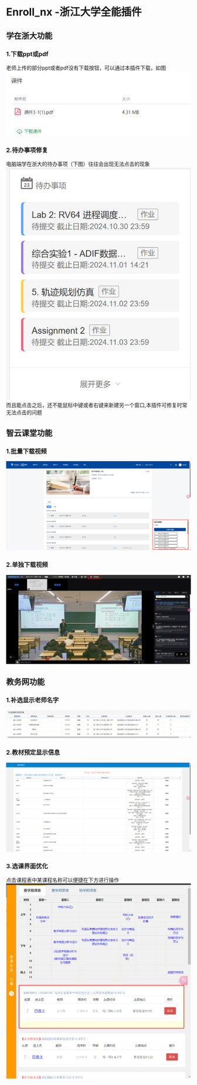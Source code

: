 # Enroll_nx -浙江大学全能插件

## 学在浙大功能
### 1.下载ppt或pdf
老师上传的部分ppt或者pdf没有下载按钮，可以通过本插件下载，如图
![alt text](docs/course_download.png)
### 2.待办事项修复
电脑端学在浙大的待办事项（下图）往往会出现无法点击的现象
![](docs/courses_todo_img1.webp)
而且能点击之后，还不能鼠标中键或者右键来新建另一个窗口,本插件可修复时常无法点击的问题

## 智云课堂功能
### 1.批量下载视频
![alt text](docs/download.png)
### 2.单独下载视频
![alt text](docs/single_download.png)

## 教务网功能
### 1.补选显示老师名字
![](docs/course.png)
### 2.教材预定显示信息
![alt text](docs/textbook_display.png)
### 3.选课界面优化
点击课程表中某课程名称可以便捷在下方进行操作
![](docs/Lesson.png)

